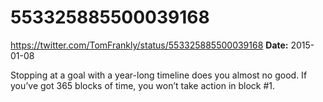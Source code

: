 # 553325885500039168
https://twitter.com/TomFrankly/status/553325885500039168
**Date:** 2015-01-08

Stopping at a goal with a year-long timeline does you almost no good. If you’ve got 365 blocks of time, you won’t take action in block #1.
